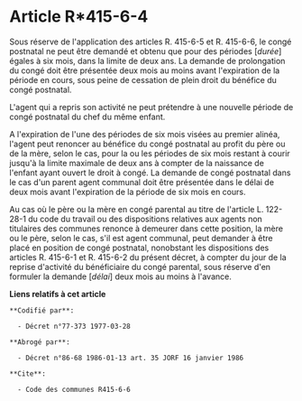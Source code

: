 # Article R*415-6-4

Sous réserve de l'application des articles R. 415-6-5 et R. 415-6-6, le congé postnatal ne peut être demandé et obtenu que
pour des périodes [*durée*] égales à six mois, dans la limite de deux ans. La demande de prolongation du congé doit être
présentée deux mois au moins avant l'expiration de la période en cours, sous peine de cessation de plein droit du bénéfice du
congé postnatal.

L'agent qui a repris son activité ne peut prétendre à une nouvelle période de congé postnatal du chef du même enfant.

A l'expiration de l'une des périodes de six mois visées au premier alinéa, l'agent peut renoncer au bénéfice du congé
postnatal au profit du père ou de la mère, selon le cas, pour la ou les périodes de six mois restant à courir jusqu'à la
limite maximale de deux ans à compter de la naissance de l'enfant ayant ouvert le droit à congé. La demande de congé
postnatal dans le cas d'un parent agent communal doit être présentée dans le délai de deux mois avant l'expiration de la
période de six mois en cours.

Au cas où le père ou la mère en congé parental au titre de l'article L. 122-28-1 du code du travail ou des dispositions
relatives aux agents non titulaires des communes renonce à demeurer dans cette position, la mère ou le père, selon le cas,
s'il est agent communal, peut demander à être placé en position de congé postnatal, nonobstant les dispositions des articles
R. 415-6-1 et R. 415-6-2 du présent décret, à compter du jour de la reprise d'activité du bénéficiaire du congé parental,
sous réserve d'en formuler la demande [*délai*] deux mois au moins à l'avance.

**Liens relatifs à cet article**

	**Codifié par**:

	  - Décret n°77-373 1977-03-28

	**Abrogé par**:

	  - Décret n°86-68 1986-01-13 art. 35 JORF 16 janvier 1986

	**Cite**:

	  - Code des communes R415-6-6
